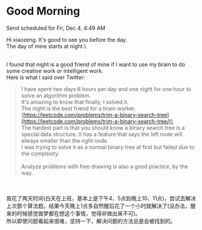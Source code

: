 # Good Morning

Send scheduled for Fri, Dec 4, 4:49 AM



Hi xiaozeng. It's good to see you before the day.\
The day of mine starts at night.\


\
I found that night is a good friend of mine if I want to use my brain to do some creative work or intelligent work.\
Here is what I said over Twitter:

> I have spent two days 6 hours per day and one night for one hour to solve an algorithm problem. \
> It's amazing to know that finally, I solved it. \
> The night is the best friend for a brain worker.\
> [https://leetcode.com/problems/trim-a-binary-search-tree](https://leetcode.com/problems/trim-a-binary-search-tree/)\
> \
> The hardest part is that you should know a binary search tree is a special data structure. It has a feature that says the left node will always smaller than the right node. \
> I was trying to solve it as a normal binary tree at first but failed due to the complexity.\
> \
> Analyze problems with free drawing is also a good practice, by the way.

\
\
我花了两天时间(白天在上班，基本上是下午4、5点到晚上10、11点)，尝试去解决上次那个算法题。结果今天晚上1点多自然醒后花了一个小时就解决了(没办法，醒来的时候感觉做梦都在想这个事情，觉得非做出来不可)。\
所以即使问题看起来很难，坚持一下，解决问题的方法总是会被找到的。
